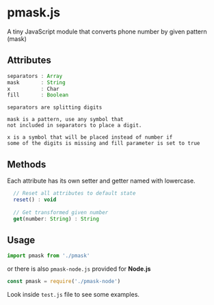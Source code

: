 # pmask.js
   A tiny JavaScript module that converts phone number by given pattern (mask)


## Attributes
  
  ``` javascript
  separators : Array
  mask       : String 
  x          : Char 
  fill       : Boolean
  ```
 
  ```
  separators are splitting digits

  mask is a pattern, use any symbol that 
  not included in separators to place a digit.

  x is a symbol that will be placed instead of number if 
  some of the digits is missing and fill parameter is set to true
  ```
   
## Methods
  Each attribute has its own setter and getter named with lowercase.
 
  ``` javascript
    // Reset all attributes to default state
    reset() : void
    
    // Get transformed given number
    get(number: String) : String
  ```
## Usage

``` javascript
import pmask from './pmask'
```
or there is also `pmask-node.js` provided for **Node.js**

``` javascript
const pmask = require('./pmask-node')

```

Look inside `test.js` file to see some examples.
